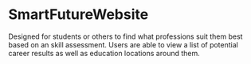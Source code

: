 # SmartFutureWebsite
Designed for students or others to find what professions suit them best based on an skill assessment. Users are able to view a list of potential career results as well as education locations around them.
